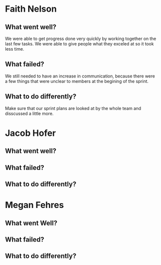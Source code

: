 # Faith Nelson
## What went well?
We were able to get progress done very quickly by working together on the last few tasks. We were able to give people what they exceled at so it took less time. 

## What failed?
We still needed to have an increase in communication, because there were a few things that were unclear to members at the begining of the sprint. 

## What to do differently?
Make sure that our sprint plans are looked at by the whole team and disscussed a little more.

# Jacob Hofer
## What went well?


## What failed?


## What to do differently?


# Megan Fehres
## What went Well?

## What failed? 

## What to do differently?
